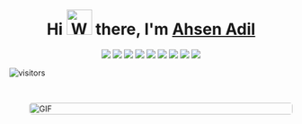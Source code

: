 

<h1 align="center" >Hi <img src="https://raw.githubusercontent.com/nixin72/nixin72/master/wave.gif" 
         alt="Waving hand animated gif"
         height="45"
                            width="45" /> there, I'm <a href="https://tarikmanoar.github.io"> Ahsen Adil</a> </h1>
<div align="center">
<a href="mailto:tarikmanoar@gmail.com"><img src="https://img.shields.io/badge/-Mail Me-D14836?style=flat&logo=Gmail&logoColor=white"/></a>
<a href="https://tarikmanoar.github.io/"><img src="https://img.shields.io/badge/Website-3b5998?style=flat-square&logo=google-chrome&logoColor=white"/></a>
<a href="https://facebook.com/tarikmanoar"><img src="https://img.shields.io/badge/-Facebook-1877F2?style=flat&logo=Facebook&logoColor=white"/></a>
<a href="https://www.linkedin.com/in/tarikmanoar/"><img src="https://img.shields.io/badge/-LinkedIn-blue?style=flat-square&logo=Linkedin&logoColor=white"/></a>
<a href="https://www.instagram.com/tarikmanoar/"><img src="https://img.shields.io/badge/-Instagram-E4405F?style=flat&logo=Instagram&logoColor=white"/></a>
<a href="https://twitter.com/tarikmanoar"><img src="https://img.shields.io/badge/-Twitter-1ca0f1?style=flat-square&labelColor=1ca0f1&logo=twitter&logoColor=white"/></a>
<a href="https://gitlab.com/tarikmanoar"><img src="https://img.shields.io/badge/-GitLab-F29111?style=flat-square&labelColor=F29111&logo=gitlab&logoColor=white"/></a>
<a href="https://join.skype.com/invite/nt605IiAh0N5"><img src="https://img.shields.io/badge/-Skype-00aff0?style=flat&logo=skype&logoColor=white"/></a>
<a href="https://m.me/tarikmanoar"><img src="https://img.shields.io/badge/-Messenger-1877F2?style=flat&logo=messenger&logoColor=white"/></a>
</div>


![visitors](https://visitor-badge.laobi.icu/badge?page_id=tarikmanoar.tarikmanoar)

<br />

<p style="display: flex; justify-contect: space-between;">
<img style="border-radius: 5px; margin: 0 0 5px 35px;" alt="GIF" width="100%" src="relax.gif" />
</p>




<!--
**ahsen-adil/ahsen-adil** is a ✨ _special_ ✨ repository because its `README.md` (this file) appears on your GitHub profile.

Here are some ideas to get you started:

- 🔭 I’m currently working on ...
- 🌱 I’m currently learning ...
- 👯 I’m looking to collaborate on ...
- 🤔 I’m looking for help with ...
- 💬 Ask me about ...
- 📫 How to reach me: ...
- 😄 Pronouns: ...
- ⚡ Fun fact: ...
-->
